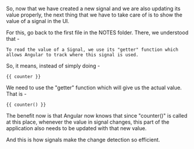 So, now that we have created a new signal and we are also updating its value properly, the next thing that we have to take care of is to show the value of a signal in the UI.

For this, go back to the first file in the NOTES folder. There, we understood that - 

    To read the value of a Signal, we use its "getter" function which allows Angular to track where this signal is used.

So, it means, instead of simply doing - 

    {{ counter }}

We need to use the "getter" function which will give us the actual value. That is -

    {{ counter() }}

The benefit now is that Angular now knows that since "counter()" is called at this place, whenever the value in signal changes, this part of the application also needs to be updated with that new value.

And this is how signals make the change detection so efficient.